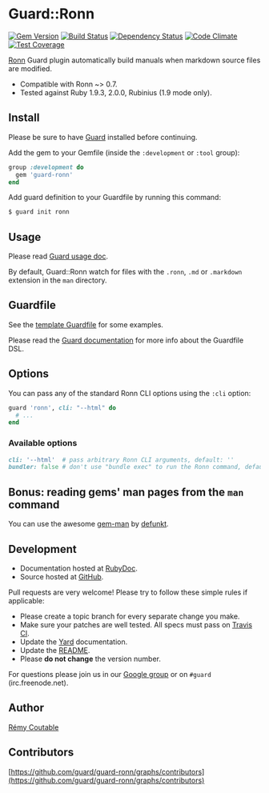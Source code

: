 # Guard::Ronn
[![Gem Version](https://img.shields.io/gem/v/guard-ronn.svg?style=flat)](https://rubygems.org/gems/guard-ronn) [![Build Status](https://travis-ci.org/guard/guard-ronn.png?branch=master)](https://travis-ci.org/guard/guard-ronn) [![Dependency Status](https://gemnasium.com/guard/guard-ronn.png)](https://gemnasium.com/guard/guard-ronn) [![Code Climate](https://codeclimate.com/github/guard/guard-ronn.png)](https://codeclimate.com/github/guard/guard-ronn) [![Test Coverage](https://codeclimate.com/github/guard/guard-ronn/badges/coverage.svg)](https://codeclimate.com/github/guard/guard-ronn)

[Ronn](https://github.com/rtomayko/ronn) Guard plugin automatically build manuals when markdown source files are modified.

* Compatible with Ronn ~> 0.7.
* Tested against Ruby 1.9.3, 2.0.0, Rubinius (1.9 mode only).

## Install

Please be sure to have [Guard](https://github.com/guard/guard) installed before continuing.

Add the gem to your Gemfile (inside the `:development` or `:tool` group):

``` ruby
group :development do
  gem 'guard-ronn'
end
```

Add guard definition to your Guardfile by running this command:

``` bash
$ guard init ronn
```

## Usage

Please read [Guard usage doc](https://github.com/guard/guard#readme).

By default, Guard::Ronn watch for files with the `.ronn`, `.md` or `.markdown` extension in the `man` directory.

## Guardfile

See the [template Guardfile](https://github.com/guard/guard-ronn/blob/master/lib/guard/ronn/templates/Guardfile) for some examples.

Please read the [Guard documentation](https://github.com/guard/guard#readme) for more info about the Guardfile DSL.

## Options

You can pass any of the standard Ronn CLI options using the `:cli` option:

``` ruby
guard 'ronn', cli: "--html" do
  # ...
end
```

### Available options

``` ruby
cli: '--html'  # pass arbitrary Ronn CLI arguments, default: ''
bundler: false # don't use "bundle exec" to run the Ronn command, default: true
```

## Bonus: reading gems' man pages from the `man` command

You can use the awesome [gem-man](https://github.com/defunkt/gem-man) by [defunkt](https://github.com/defunkt).

## Development

* Documentation hosted at [RubyDoc](http://rubydoc.info/gems/guard-ronn/frames).
* Source hosted at [GitHub](https://github.com/guard/guard-ronn).

Pull requests are very welcome! Please try to follow these simple rules if applicable:

* Please create a topic branch for every separate change you make.
* Make sure your patches are well tested. All specs must pass on [Travis CI](https://travis-ci.org/guard/guard-ronn).
* Update the [Yard](http://yardoc.org/) documentation.
* Update the [README](https://github.com/guard/guard-ronn/blob/master/README.md).
* Please **do not change** the version number.

For questions please join us in our [Google group](http://groups.google.com/group/guard-dev) or on
`#guard` (irc.freenode.net).

## Author

[Rémy Coutable](https://github.com/rymai)

## Contributors

[https://github.com/guard/guard-ronn/graphs/contributors](https://github.com/guard/guard-ronn/graphs/contributors)
